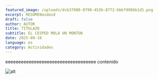 ```yaml
---
featured_image: /uploads/dcb37088-8790-453b-8772-bbbf998bb1d1.png
excerpt: RESUMENasdasd
draft: false
author: AUTOR
title: TITULAZO
subtitle: EL CESPED MOLA UN MONTON
date: 2025-09-10
language: es
category: Actividades
---
```

eeeeeeeeeeeeeeeeeeeeeeeeeeeeeeeeeee contenido

![alt](/uploads/dcb37088-8790-453b-8772-bbbf998bb1d1.png "Cesped")